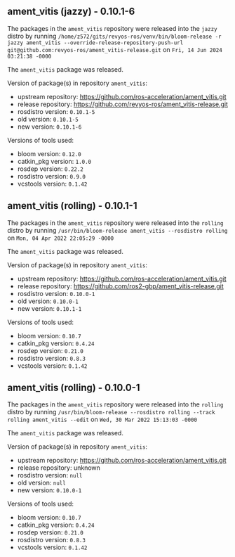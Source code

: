 ## ament_vitis (jazzy) - 0.10.1-6

The packages in the `ament_vitis` repository were released into the `jazzy` distro by running `/home/z572/gits/revyos-ros/venv/bin/bloom-release -r jazzy ament_vitis --override-release-repository-push-url git@github.com:revyos-ros/ament_vitis-release.git` on `Fri, 14 Jun 2024 03:21:38 -0000`

The `ament_vitis` package was released.

Version of package(s) in repository `ament_vitis`:

- upstream repository: https://github.com/ros-acceleration/ament_vitis.git
- release repository: https://github.com/revyos-ros/ament_vitis-release.git
- rosdistro version: `0.10.1-5`
- old version: `0.10.1-5`
- new version: `0.10.1-6`

Versions of tools used:

- bloom version: `0.12.0`
- catkin_pkg version: `1.0.0`
- rosdep version: `0.22.2`
- rosdistro version: `0.9.0`
- vcstools version: `0.1.42`


## ament_vitis (rolling) - 0.10.1-1

The packages in the `ament_vitis` repository were released into the `rolling` distro by running `/usr/bin/bloom-release ament_vitis --rosdistro rolling` on `Mon, 04 Apr 2022 22:05:29 -0000`

The `ament_vitis` package was released.

Version of package(s) in repository `ament_vitis`:

- upstream repository: https://github.com/ros-acceleration/ament_vitis.git
- release repository: https://github.com/ros2-gbp/ament_vitis-release.git
- rosdistro version: `0.10.0-1`
- old version: `0.10.0-1`
- new version: `0.10.1-1`

Versions of tools used:

- bloom version: `0.10.7`
- catkin_pkg version: `0.4.24`
- rosdep version: `0.21.0`
- rosdistro version: `0.8.3`
- vcstools version: `0.1.42`


## ament_vitis (rolling) - 0.10.0-1

The packages in the `ament_vitis` repository were released into the `rolling` distro by running `/usr/bin/bloom-release --rosdistro rolling --track rolling ament_vitis --edit` on `Wed, 30 Mar 2022 15:13:03 -0000`

The `ament_vitis` package was released.

Version of package(s) in repository `ament_vitis`:

- upstream repository: https://github.com/ros-acceleration/ament_vitis.git
- release repository: unknown
- rosdistro version: `null`
- old version: `null`
- new version: `0.10.0-1`

Versions of tools used:

- bloom version: `0.10.7`
- catkin_pkg version: `0.4.24`
- rosdep version: `0.21.0`
- rosdistro version: `0.8.3`
- vcstools version: `0.1.42`



